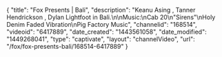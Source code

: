 {
    "title": "Fox Presents | Bali",
    "description": "Keanu Asing , Tanner Hendrickson , Dylan Lightfoot in Bali.\n\nMusic:\nCab 20\n\"Sirens\"\nHoly Denim Faded Vibration\nPig Factory Music",
    "channelid": "168514",
    "videoid": "6417889",
    "date_created": "1443561058",
    "date_modified": "1449268041",
    "type": "captivate",
    "layout": "channelVideo",
    "url": "\/fox\/fox-presents-bali\/168514-6417889"
}